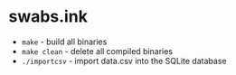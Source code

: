 # swabs.ink

- `make` - build all binaries
- `make clean` - delete all compiled binaries
- `./importcsv` - import data.csv into the SQLite database
